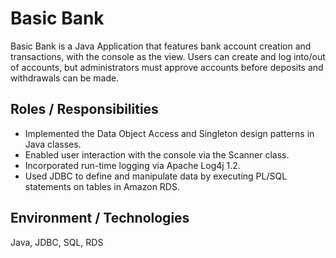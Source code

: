 # Basic Bank

Basic Bank is a Java Application that features bank account creation and transactions, with the console as the view.
Users can create and log into/out of accounts, but administrators must approve accounts before deposits and withdrawals can be made.

## Roles / Responsibilities

* Implemented the Data Object Access and Singleton design patterns in Java classes.
* Enabled user interaction with the console via the Scanner class.
* Incorporated run-time logging via Apache Log4j 1.2.
* Used JDBC to define and manipulate data by executing PL/SQL statements on tables in Amazon RDS.

## Environment / Technologies

Java, JDBC, SQL, RDS
